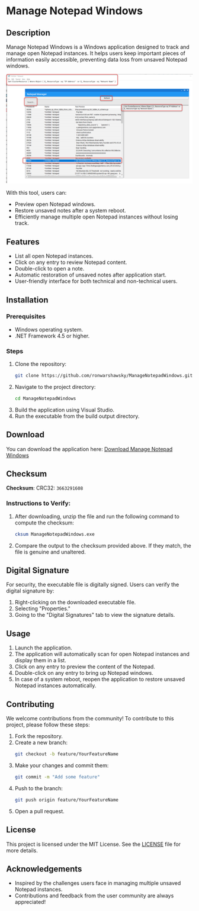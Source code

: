 # Manage Notepad Windows

## Description
Manage Notepad Windows is a Windows application designed to track and manage open Notepad instances. It helps users keep important pieces of information easily accessible, preventing data loss from unsaved Notepad windows.

![Application Screenshot](assets/screenshot.png)

With this tool, users can:
- Preview open Notepad windows.
- Restore unsaved notes after a system reboot.
- Efficiently manage multiple open Notepad instances without losing track.

## Features
- List all open Notepad instances.
- Click on any entry to review Notepad content.
- Double-click to open a note.
- Automatic restoration of unsaved notes after application start.
- User-friendly interface for both technical and non-technical users.

## Installation

### Prerequisites
- Windows operating system.
- .NET Framework 4.5 or higher.

### Steps
1. Clone the repository:
   ```bash
   git clone https://github.com/ronwarshawsky/ManageNotepadWindows.git
   ```
2. Navigate to the project directory:
   ```bash
   cd ManageNotepadWindows
   ```
3. Build the application using Visual Studio.
4. Run the executable from the build output directory.

## Download
You can download the application here: [Download Manage Notepad Windows](https://github.com/ronwarshawsky/ManageNotepadWindows/raw/refs/heads/main/assets/ManageNotepadWindows.zip)

## Checksum
**Checksum**: CRC32: `3663291608`

### Instructions to Verify:
1. After downloading, unzip the file and run the following command to compute the checksum:
   ```bash
   cksum ManageNotepadWindows.exe
   ```
2. Compare the output to the checksum provided above. If they match, the file is genuine and unaltered.

## Digital Signature
For security, the executable file is digitally signed. Users can verify the digital signature by:
1. Right-clicking on the downloaded executable file.
2. Selecting "Properties."
3. Going to the "Digital Signatures" tab to view the signature details.

## Usage
1. Launch the application.
2. The application will automatically scan for open Notepad instances and display them in a list.
3. Click on any entry to preview the content of the Notepad.
4. Double-click on any entry to bring up Notepad windows.
5. In case of a system reboot, reopen the application to restore unsaved Notepad instances automatically.

## Contributing
We welcome contributions from the community! To contribute to this project, please follow these steps:
1. Fork the repository.
2. Create a new branch:
   ```bash
   git checkout -b feature/YourFeatureName
   ```
3. Make your changes and commit them:
   ```bash
   git commit -m "Add some feature"
   ```
4. Push to the branch:
   ```bash
   git push origin feature/YourFeatureName
   ```
5. Open a pull request.

## License
This project is licensed under the MIT License. See the [LICENSE](LICENSE) file for more details.

## Acknowledgements
- Inspired by the challenges users face in managing multiple unsaved Notepad instances.
- Contributions and feedback from the user community are always appreciated!
